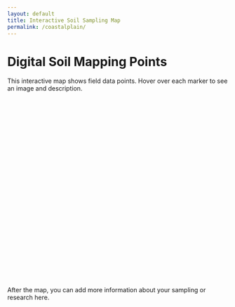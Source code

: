 ```yaml
---
layout: default
title: Interactive Soil Sampling Map
permalink: /coastalplain/
---
```


# Digital Soil Mapping Points

This interactive map shows field data points. Hover over each marker to see an image and description.

<div id="map" style="height: 400px; margin-bottom: 2em;"></div>

After the map, you can add more information about your sampling or research here.

<!-- Leaflet CSS -->
<link rel="stylesheet" href="https://unpkg.com/leaflet/dist/leaflet.css" />

<!-- Leaflet JS -->
<script src="https://unpkg.com/leaflet/dist/leaflet.js"></script>

<script>
  // Sample points array
  const points = [
    {
      lat: 40.71,
      lng: -74.00,
      name: "New York",
      img_url: "https://upload.wikimedia.org/wikipedia/commons/thumb/4/47/New_york_times_square-terabass.jpg/320px-New_york_times_square-terabass.jpg",
      desc: "Urban soil sampling site."
    },
    {
      lat: 34.05,
      lng: -118.24,
      name: "Los Angeles",
      img_url: "https://upload.wikimedia.org/wikipedia/commons/thumb/1/1e/Los_Angeles_at_night.jpg/320px-Los_Angeles_at_night.jpg",
      desc: "Coastal soil study area."
    }
  ];

  // Initialize map
  var map = L.map('map').setView([37, -95], 4);

  // Add OpenStreetMap tiles
  L.tileLayer('https://{s}.tile.openstreetmap.org/{z}/{x}/{y}.png', {
    attribution: 'Map data © OpenStreetMap contributors'
  }).addTo(map);

  // Add markers
  points.forEach(function(pt) {
    L.marker([pt.lat, pt.lng])
      .addTo(map)
      .bindPopup(
        `<b>${pt.name}</b><br>
         <img src="${pt.img_url}" style="width:150px;"><br>
         ${pt.desc}`
      );
  });
</script>
